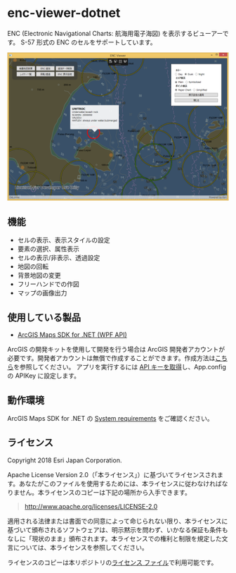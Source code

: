 # enc-viewer-dotnet

ENC (Electronic Navigational Charts: 航海用電子海図) を表示するビューアーです。
S-57 形式の ENC のセルをサポートしています。

![enc-viewer-dotnet](image/thumbnail.png)

## 機能

* セルの表示、表示スタイルの設定
* 要素の選択、属性表示
* セルの表示/非表示、透過設定
* 地図の回転
* 背景地図の変更
* フリーハンドでの作図
* マップの画像出力


## 使用している製品

* [ArcGIS Maps SDK for .NET (WPF API)](https://developers.arcgis.com/net/)

ArcGIS の開発キットを使用して開発を行う場合は ArcGIS 開発者アカウントが必要です。開発者アカウントは無償で作成することができます。作成方法は[こちら](https://esrijapan.github.io/arcgis-dev-resources/guide/get-dev-account/)を参照してください。
アプリを実行するには [API キーを取得](https://esrijapan.github.io/arcgis-dev-resources/guide/get-api-key/)し、App.config の APIKey に設定します。


## 動作環境
ArcGIS Maps SDK for .NET の [System requirements](https://developers.arcgis.com/net/reference/system-requirements/) をご確認ください。

## ライセンス
Copyright 2018 Esri Japan Corporation.

Apache License Version 2.0（「本ライセンス」）に基づいてライセンスされます。あなたがこのファイルを使用するためには、本ライセンスに従わなければなりません。本ライセンスのコピーは下記の場所から入手できます。

> http://www.apache.org/licenses/LICENSE-2.0

適用される法律または書面での同意によって命じられない限り、本ライセンスに基づいて頒布されるソフトウェアは、明示黙示を問わず、いかなる保証も条件もなしに「現状のまま」頒布されます。本ライセンスでの権利と制限を規定した文言については、本ライセンスを参照してください。

ライセンスのコピーは本リポジトリの[ライセンス ファイル](./LICENSE)で利用可能です。
